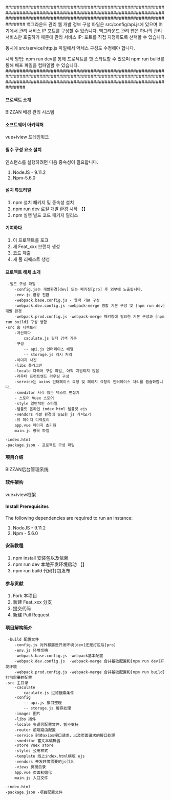 ###############################################################################################################################################################################
백그라운드 관리 웹 개발 정보
구성 파일은 src/config/api.js에 있으며 여기에서 관리 서비스 IP 포트를 구성할 수 있습니다. 백그라운드 관리 웹은 하나의 관리 서비스만 호출하기 때문에 관리 서비스 IP: 포트를 직접 지정하도록 선택할 수 있습니다.

동시에 src/service/http.js 파일에서 액세스 구성도 수정해야 합니다.

시작 방법: npm run dev를 통해 프로젝트를 핫 스타트할 수 있으며 npm run build를 통해 배포 파일을 컴파일할 수 있습니다.
###############################################################################################################################################################################
#### 프로젝트 소개
BIZZAN 배경 관리 시스템

#### 소프트웨어 아키텍처
vue+iview 프레임워크

#### 필수 구성 요소 설치
인스턴스를 실행하려면 다음 종속성이 필요합니다.

1. NodeJS - 9.11.2
2. Npm-5.6.0
#### 설치 튜토리얼

1. npm 설치 패키지 및 종속성 설치
2. npm run dev 로컬 개발 환경 시작 【】
3. npm 실행 빌드 코드 패키지 릴리스

#### 기여하다

1. 이 프로젝트를 포크
2. 새 Feat_xxx 브랜치 생성
3. 코드 제출
4. 새 풀 리퀘스트 생성

#### 프로젝트 해체 소개
     -빌드 구성 파일
        -config.js는 개발환경[dev] 또는 패키징[pro] 후 외부에 노출됩니다.
        -env.js 환경 전환
        -webpack.base.config.js - 웹팩 기본 구성
        -webpack.dev.config.js -webpack-merge 병합 기본 구성 및 [npm run dev] 개발 환경
        -webpack.prod.config.js -webpack-merge 패키징에 필요한 기본 구성과 [npm run build] 구성 병합
    -src 홈 디렉토리
        -계산하다
            caculate.js 필터 검색 기준
        -구성
            -- api.js 인터페이스 배열
            -- storage.js 캐시 처리
        -이미지 사진
        -libs 플러그인
        -locale 다국어 구성 파일, 아직 지원되지 않음
        -라우터 프런트엔드 라우팅 구성
        -service는 axios 인터페이스 요청 및 페이지 요청의 인터페이스 처리를 캡슐화합니다.
        -smeditor 서식 있는 텍스트 편집기
        - 스토어 Vuex 스토어
        -style 일반적인 스타일
        -템플릿 온라인 index.html 템플릿 ejs
        -vendors 개발 환경에 필요한 js 가져오기
        -뷰 페이지 디렉토리
        app.vue 페이지 초기화
        main.js 항목 파일

    -index.html
    -package.json - 프로젝트 구성 파일


#### 项目介绍
BIZZAN后台管理系统

#### 软件架构
vue+iview框架

#### Install Prerequisites
The following dependencies are required to run an instance:

1. NodeJS - 9.11.2
2. Npm - 5.6.0
#### 安装教程

1. npm install 安装包以及依赖
2. npm run dev 本地开发环境启动 【】
3. npm run build 代码打包发布

#### 参与贡献

1. Fork 本项目
2. 新建 Feat_xxx 分支
3. 提交代码
4. 新建 Pull Request

#### 项目解构简介
     -build 配置文件
        -config.js 对外暴露是开发环境[dev]还是打包后[pro]
        -env.js 环境切换
        -webpack.base.config.js -webpack基本配置
        -webpack.dev.config.js  -webpack-merge 合并基础配置和[npm run dev]开发环境
        -webpack.prod.config.js -webpack-merge 合并基础配置和[npm run build]打包需要的配置
    -src 主目录
        -caculate
            caculate.js 过滤搜索条件
        -config
            -- api.js 接口整理
            -- storage.js 缓存处理
        -images 图片
        -libs 插件
        -locale 多语言配置文件，暂不支持
        -router 前端路由配置
        -service 封装axios接口请求，以及页面请求的接口处理
        -smeditor 富文本编辑器
        -store Vuex store
        -styles 公用样式
        -template 线上index.html模版 ejs
        -vendors 开发环境需要的js引入
        -views 页面目录
        app.vue 页面初始化
        main.js 入口文件

    -index.html
    -package.json -项目配置文件
